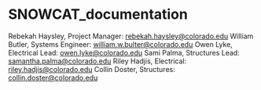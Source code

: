 # SNOWCAT_documentation

Rebekah Haysley, Project Manager: rebekah.haysley@colorado.edu
William Butler, Systems Engineer: william.w.bulter@colorado.edu
Owen Lyke, Electrical Lead: owen.lyke@colorado.edu
Sami Palma, Structures Lead: samantha.palma@colorado.edu
Riley Hadjis, Electrical: riley.hadjis@colorado.edu
Collin Doster, Structures: collin.doster@colorado.edu
